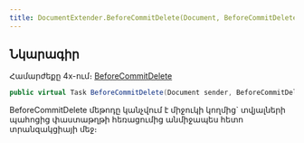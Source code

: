 ```yaml
---
title: DocumentExtender.BeforeCommitDelete(Document, BeforeCommitDeleteEventArgs) մեթոդ
---
```


## Նկարագիր

Համարժեքը 4x-ում։ [BeforeCommitDelete](https://armsoft.github.io/as4x-docs/HTM/ProgrGuide/ScriptProcs/DocExtenderEvents/BeforeCommitDelete.html)

```c#
public virtual Task BeforeCommitDelete(Document sender, BeforeCommitDeleteEventArgs args)
```

BeforeCommitDelete մեթոդը կանչվում է միջուկի կողմից` տվյալների պահոցից փաստաթղթի հեռացումից անմիջապես հետո տրանզակցիայի մեջ։ 